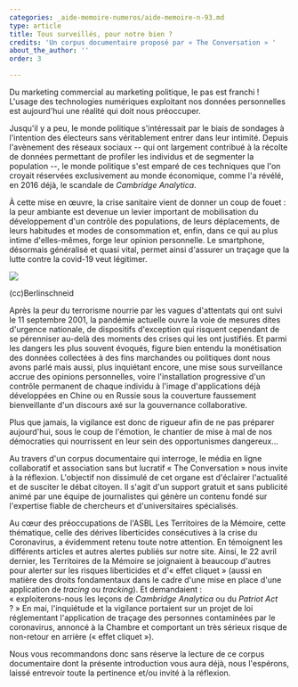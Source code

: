 ```yaml
---
categories: _aide-memoire-numeros/aide-memoire-n-93.md
type: article
title: Tous surveillés, pour notre bien ?
credits: 'Un corpus documentaire proposé par « The Conversation » '
about_the_author: ''
order: 3

---
```

Du marketing commercial au marketing politique, le pas est franchi ! L'usage des technologies numériques exploitant nos données personnelles est aujourd'hui une réalité qui doit nous préoccuper.

Jusqu'il y a peu, le monde politique s'intéressait par le biais de sondages à l'intention des électeurs sans véritablement entrer dans leur intimité. Depuis l'avènement des réseaux sociaux -- qui ont largement contribué à la récolte de données permettant de profiler les individus et de segmenter la population --, le monde politique s'est emparé de ces techniques que l'on croyait réservées exclusivement au monde économique, comme l'a révélé, en 2016 déjà, le scandale de _Cambridge Analytica_.

À cette mise en œuvre, la crise sanitaire vient de donner un coup de fouet : la peur ambiante est devenue un levier important de mobilisation du développement d'un contrôle des populations, de leurs déplacements, de leurs habitudes et modes de consommation et, enfin, dans ce qui au plus intime d'elles-mêmes, forge leur opinion personnelle. Le smartphone, désormais généralisé et quasi vital, permet ainsi d'assurer un traçage que la lutte contre la covid-19 veut légitimer.

![](https://www.territoires-memoire.be/assets/uploads/p-2_-cc-berlinschneid.jpg)

<span class="img-copyright">(cc)Berlinschneid</span>

Après la peur du terrorisme nourrie par les vagues d'attentats qui ont suivi le 11 septembre 2001, la pandémie actuelle ouvre la voie de mesures dites d'urgence nationale, de dispositifs d'exception qui risquent cependant de se pérenniser au-delà des moments des crises qui les ont justifiés. Et parmi les dangers les plus souvent évoqués, figure bien entendu la monétisation des données collectées à des fins marchandes ou politiques dont nous avons parlé mais aussi, plus inquiétant encore, une mise sous surveillance accrue des opinions personnelles, voire l'installation progressive d'un contrôle permanent de chaque individu à l'image d'applications déjà développées en Chine ou en Russie sous la couverture faussement bienveillante d'un discours axé sur la gouvernance collaborative.

Plus que jamais, la vigilance est donc de rigueur afin de ne pas préparer aujourd'hui, sous le coup de l'émotion, le chantier de mise à mal de nos démocraties qui nourrissent en leur sein des opportunismes dangereux...

Au travers d'un corpus documentaire qui interroge, le média en ligne collaboratif et association sans but lucratif « The Conversation » nous invite à la réflexion. L'objectif non dissimulé de cet organe est d'éclairer l'actualité et de susciter le débat citoyen. Il s'agit d'un support gratuit et sans publicité animé par une équipe de journalistes qui génère un contenu fondé sur l'expertise fiable de chercheurs et d'universitaires spécialisés.

Au cœur des préoccupations de l'ASBL Les Territoires de la Mémoire, cette thématique, celle des dérives liberticides consécutives à la crise du Coronavirus, a évidemment retenu toute notre attention. En témoignent les différents articles et autres alertes publiés sur notre site. Ainsi, le 22 avril dernier, les Territoires de la Mémoire se joignaient à beaucoup d'autres pour alerter sur les risques liberticides et d'« effet cliquet » (aussi en matière des droits fondamentaux dans le cadre d'une mise en place d'une application de _tracing_ ou _tracking_). Et demandaient :  
« exploiterons-nous les leçons de _Cambridge Analytica_ ou du _Patriot Act_ ? » En mai, l'inquiétude et la vigilance portaient sur un projet de loi réglementant l'application de traçage des personnes contaminées par le coronavirus, annoncé à la Chambre et comportant un très sérieux risque de non-retour en arrière (« effet cliquet »).

Nous vous recommandons donc sans réserve la lecture de ce corpus documentaire dont la présente introduction vous aura déjà, nous l'espérons, laissé entrevoir toute la pertinence et/ou invité à la réflexion.